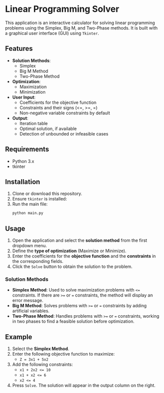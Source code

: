 # Linear Programming Solver

This application is an interactive calculator for solving linear programming problems using the Simplex, Big M, and Two-Phase methods. It is built with a graphical user interface (GUI) using `Tkinter`.

## Features

- **Solution Methods**:
  - Simplex
  - Big M Method
  - Two-Phase Method
- **Optimization**:
  - Maximization
  - Minimization
- **User Input**:
  - Coefficients for the objective function
  - Constraints and their signs (<=, >=, =)
  - Non-negative variable constraints by default
- **Output**:
  - Iteration table
  - Optimal solution, if available
  - Detection of unbounded or infeasible cases

## Requirements

- Python 3.x
- tkinter

## Installation

1. Clone or download this repository.
2. Ensure `tkinter` is installed:
3. Run the main file:
    ```bash
    python main.py
    ```

## Usage

1. Open the application and select the **solution method** from the first dropdown menu.
2. Define the **type of optimization** (Maximize or Minimize).
3. Enter the coefficients for the **objective function** and the **constraints** in the corresponding fields.
4. Click the `Solve` button to obtain the solution to the problem.

### Solution Methods

- **Simplex Method**: Used to solve maximization problems with `<=` constraints. If there are `>=` or `=` constraints, the method will display an error message.
- **Big M Method**: Solves problems with `>=` or `=` constraints by adding artificial variables.
- **Two-Phase Method**: Handles problems with `>=` or `=` constraints, working in two phases to find a feasible solution before optimization.

## Example

1. Select the **Simplex Method**.
2. Enter the following objective function to maximize:
   - `Z = 3x1 + 5x2`
3. Add the following constraints:
   - `x1 + 2x2 <= 10`
   - `x1 + x2 <= 6`
   - `x2 <= 4`
4. Press `Solve`. The solution will appear in the output column on the right.
